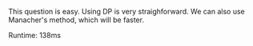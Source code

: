 This question is easy. Using DP is very straighforward. We can also use Manacher's method, which will be faster.

Runtime: 138ms
